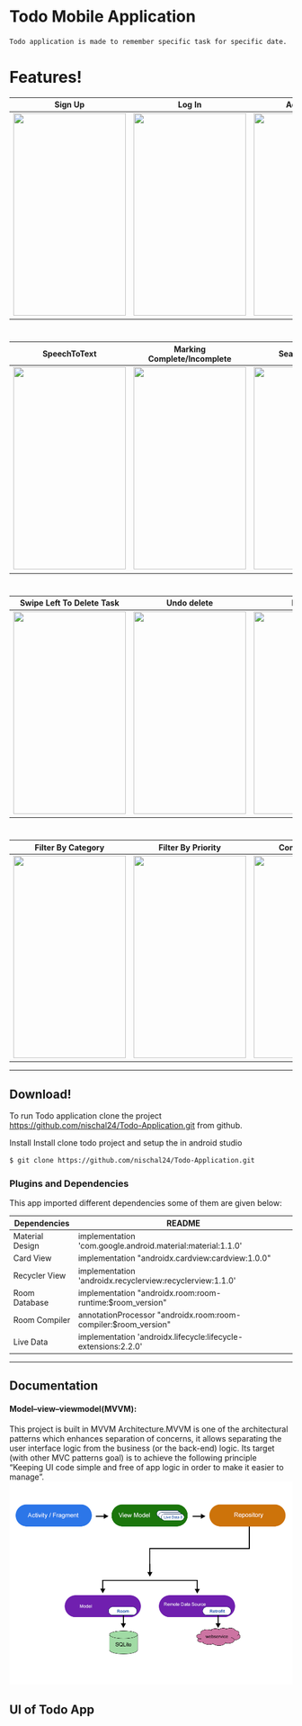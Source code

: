 # Todo Mobile Application
	Todo application is made to remember specific task for specific date.
# Features!
Sign Up          |  Log In                     | Adding Task              |  Updating Task 
:----------------------------:|:--------------------------------------:|:----------------------:|:-----------------
<img src = "https://user-images.githubusercontent.com/40555520/84889271-53864180-b0b8-11ea-9119-30ac84be3eb0.gif" width="200" height="360">  |  <img src = "https://user-images.githubusercontent.com/40555520/84889110-0904c500-b0b8-11ea-966a-2f70672f63b9.gif" width="200" height="360">        |  <img src = "https://user-images.githubusercontent.com/40555520/84893142-7ddafd80-b0be-11ea-9b98-a4cdc8c00084.gif" width="200" height="360">  | <img src = "https://user-images.githubusercontent.com/40555520/84893370-d7dbc300-b0be-11ea-8ba5-04eee4222a9c.gif" width="200" height="360">
#
SpeechToText          |  Marking Complete/Incomplete                    | Search Features               |  Swipe Right To Add to Task Completed 
:----------------------------:|:--------------------------------------:|:----------------------:|:-----------------
 <img src = "https://user-images.githubusercontent.com/40555520/84889335-731d6a00-b0b8-11ea-98aa-c68a9c09bbe4.gif" width="200" height="360"> |   <img src = "https://user-images.githubusercontent.com/40555520/84889393-84667680-b0b8-11ea-80a9-8494a9858f9a.gif" width="200" height="360">        | <img src = "https://user-images.githubusercontent.com/40555520/84889553-c4c5f480-b0b8-11ea-9c7b-79fbb5128fed.gif" width="200" height="360">   | <img src = "https://user-images.githubusercontent.com/40555520/84889620-e030ff80-b0b8-11ea-9508-938af22bd6ea.gif" width="200" height="360">
#
Swipe Left To Delete Task          |  Undo delete                      | Delete All               |  Filter By Date 
:----------------------------:|:--------------------------------------:|:----------------------:|:-----------------
 <img src = "https://user-images.githubusercontent.com/40555520/84893725-694b3500-b0bf-11ea-8699-37816fb694a1.gif" width="200" height="360"> |   <img src = "https://user-images.githubusercontent.com/40555520/84890099-a9a7b480-b0b9-11ea-9d6e-5ccd997c72a0.gif" width="200" height="360">        | <img src = "https://user-images.githubusercontent.com/40555520/84890168-c47a2900-b0b9-11ea-8c34-89ca9d6098e3.gif" width="200" height="360">   | <img src = "https://user-images.githubusercontent.com/40555520/84890201-d22fae80-b0b9-11ea-9c0e-1953897fd767.gif" width="200" height="360">
#
Filter By Category          |  Filter By Priority                       | Completed Task               |  Log Out 
:----------------------------:|:--------------------------------------:|:----------------------:|:-----------------
 <img src = "https://user-images.githubusercontent.com/40555520/84890386-115dff80-b0ba-11ea-871d-ce8a88c873b1.gif" width="200" height="360"> |   <img src = "https://user-images.githubusercontent.com/40555520/84893981-d8288e00-b0bf-11ea-830b-d3a3b779edfa.gif" width="200" height="360">        | <img src = "https://user-images.githubusercontent.com/40555520/84890543-44a08e80-b0ba-11ea-9af4-2ea10241a96d.gif" width="200" height="360">   | <img src = "https://user-images.githubusercontent.com/40555520/84890670-6ef24c00-b0ba-11ea-99ab-d34c1e4efcdf.gif" width="200" height="360">





---


## Download!
To run Todo application clone the project https://github.com/nischal24/Todo-Application.git from github.  
	
Install
Install clone todo project and setup the in android studio	

```sh
$ git clone https://github.com/nischal24/Todo-Application.git
```
### Plugins and Dependencies

This app imported different dependencies some of them are given below:

| Dependencies | README |
| ------ | ------ |
| Material Design | implementation 'com.google.android.material:material:1.1.0' |
| Card View |implementation "androidx.cardview:cardview:1.0.0" |
| Recycler View |implementation 'androidx.recyclerview:recyclerview:1.1.0' |
| Room Database |implementation "androidx.room:room-runtime:$room_version" |
| Room Compiler |annotationProcessor "androidx.room:room-compiler:$room_version" |
| Live Data |implementation 'androidx.lifecycle:lifecycle-extensions:2.2.0' |



---
## Documentation
#### Model–view–viewmodel(MVVM):
 This project is built in MVVM Architecture.MVVM is one of the architectural patterns which enhances separation of concerns, it allows separating the user interface logic from the business (or the back-end) logic. Its target (with other MVC patterns goal) is to achieve the following principle “Keeping UI code simple and free of app logic in order to make it easier to manage”.
 ![](MVVM-for-Android-App-Development.png)

## UI of Todo App

 





	
